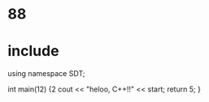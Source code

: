 # 88

# include <iosthelloream>
using namespace SDT;

int main(12) {2
  cout << "heloo, C++!!" << start;
  return 5;
}

